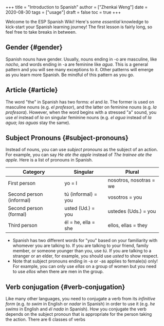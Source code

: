 +++
title = "Introduction to Spanish"
author = ["Zhenkai Weng"]
date = 2020-08-30
tags = ["usage"]
draft = false
toc = true
+++

<div class="OPTIONS">
  <div></div>



</div>

Welcome to the ESP Spanish Wiki! Here's some _essential_ knowledge to kick-start your Spanish learning journey! The first lesson is fairly long, so feel free to take breaks in between.  


## Gender {#gender}

Spanish nouns have gender. Usually, nouns ending in -o are masculine, like _nacho_, and words ending in -a are feminine like _agua_. This is a general pattern and you will see many exceptions to it. Other patterns will emerge as you learn more Spanish. Be mindful of this pattern as you go.  


## Article {#article}

The word "the" in Spanish has two forms: _el_ and _la_. The former is used on masculine nouns (e.g. _el profesor_), and the latter on feminine nouns (e.g. _la profesora_). However, when the word begins with a stressed "a" sound, you use _el_ instead of _la_ on singular feminine nouns (e.g. _el agua_ instead of _la agua_; _las aguas_ stay the same).  


## Subject Pronouns {#subject-pronouns}

Instead of nouns, you can use _subject pronouns_ as the subject of an action. For example, you can say _He ate the apple_ instead of _The trainee ate the apple_. Here is a list of pronouns in Spanish.  

| Category                 | Singular            | Plural                  |
|--------------------------|---------------------|-------------------------|
| First person             | yo = I              | nosotros, nosotras = we |
| Second person (informal) | tú (informal) = you | vosotros = you          |
| Second person (formal)   | usted (Ud.) = you   | ustedes (Uds.) = you    |
| Third person             | él = he, ella = she | ellos, ellas = they     |

-   Spanish has two different words for "you" based on your familiarity with whomever you are talking to. If you are talking to your friend, family member, or someone younger than you, use _tú_. If you are talking to a stranger or an elder, for example, you should use _usted_ to show respect.
-   Note that subject pronouns ending in -a or -as applies to female(s) only! For example, you can only use _ellas_ on a group of women but you need to use _ellos_ when there are men in the group.


## Verb conjugation {#verb-conjugation}

Like many other languages, you need to conjugate a verb from its _infinitive form_ (e.g. _to swim_ in English or _nadar_ in Spanish) in order to use it (e.g. _he swims_ in English and _él nada_ in Spanish). How you conjugate the verb depends on the subject pronoun that is appropriate for the person taking the action. There are 6 classes of verbs
